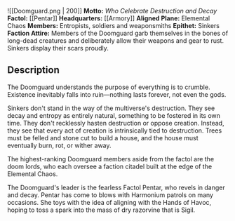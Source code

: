 ![[Doomguard.png | 200]]
**Motto:** *Who Celebrate Destruction and Decay*
**Factol:** [[Pentar]]
**Headquarters:** [[Armory]]
**Aligned Plane:** Elemental Chaos
**Members:** Entropists, soldiers and weaponsmiths
**Epithet:** Sinkers
**Faction Attire:** Members of the Doomguard garb themselves in the bones of long-dead creatures and deliberately allow their weapons and gear to rust. Sinkers display their scars proudly.

## Description

The Doomguard understands the purpose of everything is to crumble. Existence inevitably falls into ruin—nothing lasts forever, not even the gods. 

Sinkers don't stand in the way of the multiverse's destruction. They see decay and entropy as entirely natural, something to be fostered in its own time. They don't recklessly hasten destruction or oppose creation. Instead, they see that every act of creation is intrinsically tied to destruction. Trees must be felled and stone cut to build a house, and the house must eventually burn, rot, or wither away. 

The highest-ranking Doomguard members aside from the factol are the doom lords, who each oversee a faction citadel built at the edge of the Elemental Chaos. 

The Doomguard's leader is the fearless Factol Pentar, who revels in danger and decay. Pentar has come to blows with Harmonium patrols on many occasions. She toys with the idea of aligning with the Hands of Havoc, hoping to toss a spark into the mass of dry razorvine that is Sigil.